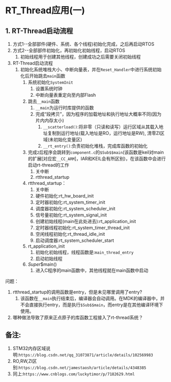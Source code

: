 # RT_Thread应用(一)
## 1. RT-Thread启动流程
1. 方式1--全部部件(硬件、系统、各个线程)初始化完成，之后再启动RTOS
2. 方式2--全部部件初始化，再初始化初始线程，启动RTOS
   1. 初始线程用于创建其他线程，创建成功之后需要关闭初始线程
3. RT-Thread启动流程
   1. 初始化系统堆栈大小、中断向量表，并在`Reset_Handler`中进行系统初始化后开始跳去`main`函数
      1. 系统初始化`SystemInit`
         1. 设置系统时钟
         2. 中断向量表重定向至内部Flash
      2. 跳去`__main`函数
         1. `__main`为运行时库提供的函数
         2. 完成“段拷贝”，因为程序的加载地址和执行地址大概率不同(因为片内内存太小)
            1. `__scatterload()`:将非零（只读和读写）运行区域从其载入地址复制到运行地址(载入地址是RO，运行地址是RW), 清零ZI区域(未初始化变量区)
            2. `__rt_entry()`:负责初始化堆栈，完成库函数的初始化
      3. 完成`2`后程序会跳转到`component.c`的`$Sub$$main`(该函数是keil对main的扩展[对应宏`__CC_ARM`]，IAR和KEIL会有所区别)，在该函数中会进行启动rt-thread的工作
         1. 关中断
         2. rtthread_startup
      4. rtthread_startup：
         1. 关中断
         2. 硬件初始化:rt_hw_board_init
         3. 定时器初始化:rt_system_timer_init
         4. 调度器初始化:rt_system_scheduler_init
         5. 信号量初始化:rt_system_signal_init
         6. 创建初始线程(main在此处进去):rt_application_init
         7. 定时器线程初始化:rt_system_timer_thread_init
         8. 空闲线程初始化:rt_thread_idle_init
         9. 启动调度器:rt_system_scheduler_start
      5. rt_application_init
         1. 初始化初始线程，线程函数是:`main_thread_entry`
         2. 启动初始线程
      6. $Super$$main()
         1. 进入C程序的main函数中，其他线程就在main函数中启动

问题：
   1. rtthread_startup的调用函数是entry，但是未见哪里调用了entry?
      1. 该函数在`__main`执行结束后，编译器会自动调用。在MDK的编译器中，并不会直接执行entry，而是执行`$Sub$$main`，而entry是在其他编译环境下使用。
   2. 哪种做法导致了原来正点原子的库函数工程接入了rt-thread系统？

## 备注:
1. STM32内存区域说明:`https://blog.csdn.net/qq_31073871/article/details/102569983`
2. RO,RW,ZI区别:`https://blog.csdn.net/jamestaosh/article/details/4348385`
3. 同上:`https://www.cnblogs.com/luckytimor/p/7182629.html`
